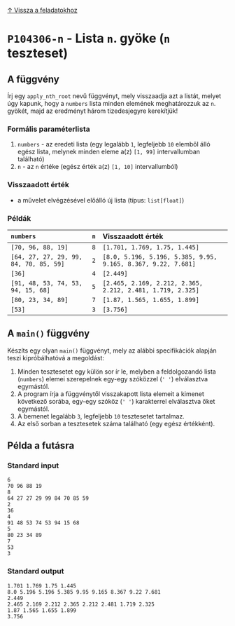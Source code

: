 
[↑ Vissza a feladatokhoz](./README.md)

# `P104306-n` - Lista `n`. gyöke (`n` teszteset)

## A függvény

Írj egy `apply_nth_root` nevű függvényt, mely visszaadja azt a listát, melyet úgy kapunk, hogy a `numbers` lista minden elemének meghatározzuk az `n`. gyökét, majd az eredményt három tizedesjegyre kerekítjük!

### Formális paraméterlista

1. `numbers` - az eredeti lista (egy legalább `1`, legfeljebb `10` elemből álló egész lista, melynek minden eleme a(z) `[1, 99]` intervallumban található)
1. `n` - az `n` értéke (egész érték a(z) `[1, 10]` intervallumból)

### Visszaadott érték

* a művelet elvégzésével előálló új lista (típus: `list[float]`)

### Példák

| `numbers` | `n` | Visszaadott érték | 
| :--- | ---: | :-- | 
| `[70, 96, 88, 19]` | `8` | `[1.701, 1.769, 1.75, 1.445]` | 
| `[64, 27, 27, 29, 99, 84, 70, 85, 59]` | `2` | `[8.0, 5.196, 5.196, 5.385, 9.95, 9.165, 8.367, 9.22, 7.681]` | 
| `[36]` | `4` | `[2.449]` | 
| `[91, 48, 53, 74, 53, 94, 15, 68]` | `5` | `[2.465, 2.169, 2.212, 2.365, 2.212, 2.481, 1.719, 2.325]` | 
| `[80, 23, 34, 89]` | `7` | `[1.87, 1.565, 1.655, 1.899]` | 
| `[53]` | `3` | `[3.756]` | 

## A `main()` függvény

Készíts egy olyan `main()` függvényt, mely az alábbi specifikációk alapján teszi kipróbálhatóvá a megoldást:

1. Minden tesztesetet egy külön sor ír le, melyben a feldolgozandó lista (`numbers`) elemei szerepelnek egy-egy szóközzel (`' '`) elválasztva egymástól.
1. A program írja a függvénytől visszakapott lista elemeit a kimenet következő sorába, egy-egy szóköz (`' '`) karakterrel elválasztva őket egymástól.
1. A bemenet legalább `3`, legfeljebb `10` tesztesetet tartalmaz.
1. Az első sorban a tesztesetek száma található (egy egész értékként).

## Példa a futásra

### Standard input

```
6
70 96 88 19
8
64 27 27 29 99 84 70 85 59
2
36
4
91 48 53 74 53 94 15 68
5
80 23 34 89
7
53
3
```

### Standard output

```
1.701 1.769 1.75 1.445
8.0 5.196 5.196 5.385 9.95 9.165 8.367 9.22 7.681
2.449
2.465 2.169 2.212 2.365 2.212 2.481 1.719 2.325
1.87 1.565 1.655 1.899
3.756
```